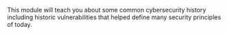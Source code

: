 This module will teach you about some common cybersecurity history including historic vulnerabilities that helped define many security principles of today.
